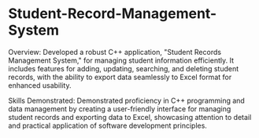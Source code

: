 # Student-Record-Management-System
Overview: Developed a robust C++ application, "Student Records Management System," for managing student information efficiently. It includes features for adding, updating, searching, and deleting student records, with the ability to export data seamlessly to Excel format for enhanced usability.

Skills Demonstrated: Demonstrated proficiency in C++ programming and data management by creating a user-friendly interface for managing student records and exporting data to Excel, showcasing attention to detail and practical application of software development principles.












